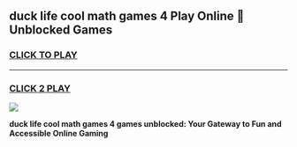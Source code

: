 
## duck life cool math games 4 Play Online 👋 Unblocked Games
<h3>
<a href="https://news.freeplayer.one?title=duck_life_cool_math_games_4&ref=17CMG">CLICK TO PLAY</a></h3>
<hr>

<h3>
<a href="https://news.freeplayer.one?title=duck_life_cool_math_games_4&ref=17CMG">CLICK 2 PLAY</a>
  
</h3>

<a href="https://news.freeplayer.one?title=duck_life_cool_math_games_4&ref=17CMG/"><img src="https://clearcache.store/games.png"></a>


**duck life cool math games 4 games unblocked: Your Gateway to Fun and Accessible Online Gaming**
